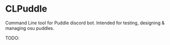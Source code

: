 # CLPuddle
Command Line tool for Puddle discord bot. Intended for testing, designing &amp; managing osu puddles.

TODO:
